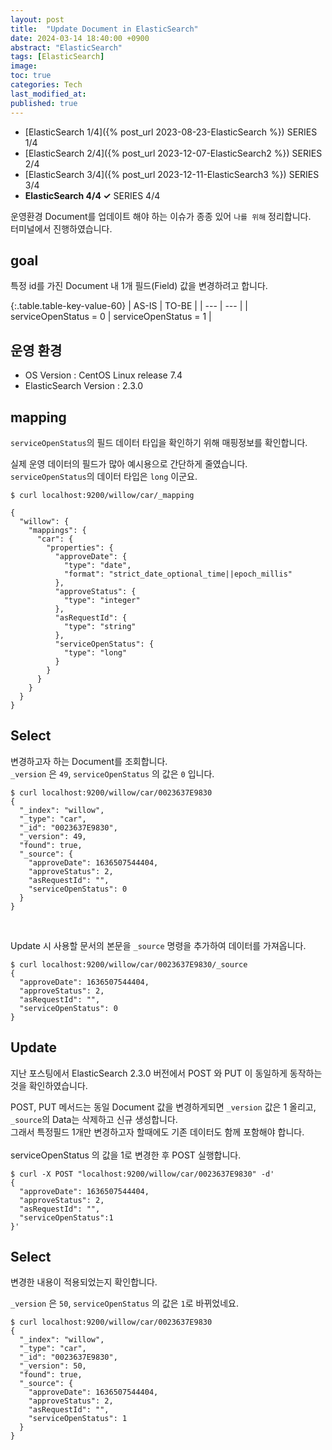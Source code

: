 ```yaml
---
layout: post
title:  "Update Document in ElasticSearch"
date: 2024-03-14 18:40:00 +0900
abstract: "ElasticSearch"
tags: [ElasticSearch]
image:
toc: true
categories: Tech
last_modified_at: 
published: true
---
```



* [ElasticSearch 1/4]({% post_url 2023-08-23-ElasticSearch %}) <span class="series">SERIES 1/4</span>
* [ElasticSearch 2/4]({% post_url 2023-12-07-ElasticSearch2 %}) <span class="series">SERIES 2/4</span>
* [ElasticSearch 3/4]({% post_url 2023-12-11-ElasticSearch3 %}) <span class="series">SERIES 3/4</span>
* **ElasticSearch 4/4 ✓**  <span class="series">SERIES 4/4</span>


운영환경 Document를 업데이트 해야 하는 이슈가 종종 있어 `나를 위해` 정리합니다.  
터미널에서 진행하였습니다.  

## goal 

특정 id를 가진 Document 내 1개 필드(Field) 값을 변경하려고 합니다.   

{:.table.table-key-value-60}
| AS-IS | TO-BE  |
| --- | --- |
| serviceOpenStatus = 0  |  serviceOpenStatus = 1   |


## 운영 환경 

* OS Version : CentOS Linux release 7.4 
* ElasticSearch Version : 2.3.0 


## mapping 

`serviceOpenStatus`의 필드 데이터 타입을 확인하기 위해 매핑정보를 확인합니다.  

실제 운영 데이터의 필드가 많아 예시용으로 간단하게 줄였습니다.     
`serviceOpenStatus`의 데이터 타입은 `long` 이군요. 
```
$ curl localhost:9200/willow/car/_mapping

{
  "willow": {
    "mappings": {
      "car": {
        "properties": {
          "approveDate": {
            "type": "date",
            "format": "strict_date_optional_time||epoch_millis"
          },
          "approveStatus": {
            "type": "integer"
          },
          "asRequestId": {
            "type": "string"
          },
          "serviceOpenStatus": {
            "type": "long"
          }
        }
      }
    }
  }
}
```

## Select 

변경하고자 하는 Document를 조회합니다.  
`_version` 은 `49`, 
`serviceOpenStatus` 의 값은 `0` 입니다. 
```
$ curl localhost:9200/willow/car/0023637E9830
{
  "_index": "willow",
  "_type": "car",
  "_id": "0023637E9830",
  "_version": 49,
  "found": true,
  "_source": {
    "approveDate": 1636507544404,
    "approveStatus": 2,
    "asRequestId": "",
    "serviceOpenStatus": 0
  }
}
```
<br/>

Update 시 사용할 문서의 본문을 `_source` 명령을 추가하여 데이터를 가져옵니다.   
```
$ curl localhost:9200/willow/car/0023637E9830/_source
{
  "approveDate": 1636507544404,
  "approveStatus": 2,
  "asRequestId": "",
  "serviceOpenStatus": 0
}
```


## Update 

지난 포스팅에서 ElasticSearch 2.3.0 버전에서 POST 와 PUT 이 동일하게 동작하는것을 확인하였습니다. 

POST, PUT 메서드는 동일 Document 값을 변경하게되면 `_version` 값은 1 올리고, `_source`의 Data는 삭제하고 신규 생성합니다.   
그래서 특정필드 1개만 변경하고자 할때에도 기존 데이터도 함께 포함해야 합니다.  
<br />
serviceOpenStatus 의 값을 1로 변경한 후 POST 실행합니다.  
```
$ curl -X POST "localhost:9200/willow/car/0023637E9830" -d'
{
  "approveDate": 1636507544404,
  "approveStatus": 2,
  "asRequestId": "",
  "serviceOpenStatus":1
}'
```



## Select 

변경한 내용이 적용되었는지 확인합니다. 

`_version` 은 `50`, 
`serviceOpenStatus` 의 값은 `1`로 바뀌었네요. 
```
$ curl localhost:9200/willow/car/0023637E9830
{
  "_index": "willow",
  "_type": "car",
  "_id": "0023637E9830",
  "_version": 50,
  "found": true,
  "_source": {
    "approveDate": 1636507544404,
    "approveStatus": 2,
    "asRequestId": "",
    "serviceOpenStatus": 1
  }
}
```


